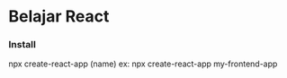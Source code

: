# Belajar React

### Install
npx create-react-app (name)
ex: npx create-react-app my-frontend-app


